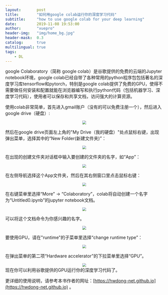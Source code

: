 ```yaml
---
layout:       post
title:        "如何用google colab运行你的深度学习代码"
subtitle:     "how to use google colab for your deep learning"
date:         2019-11-08 19:53:00
author:       "xuepro"
header-img:   "img/home_bg.jpg"
header-mask:  0.3
catalog:      true
multilingual: true
tags:
    - DL
---
```


google Colaboratory（简称 google colab）是谷歌提供的免费的云端的Jupyter notebook环境，google colab已经自带了各种常用的python程序包包括著名的深度学习库tensorflow和pytorch，特别是google colab提供了免费的GPU，使得不需要做任何安装和配置就能在浏览器编写和执行python代码（包括机器学习、深度学习代码），使用者可以保存和共享文档，访问强大的计算资源。

使用colab非常简单，首先进入gmail账户（没有的可以免费注册一个），然后进入google drive（硬盘）:

<div align="center"><img  style="zoom:70%;" src="https://hwdong-net.github.io/imgs/colab_1.png"/></div>

然后在google drive页面左上角的"My Drive（我的硬盘）"处点鼠标右键，出现弹出菜单，选择其中的“New Folder(新建文件夹)”：

<div align="center"><img  style="zoom:70%;" src="https://hwdong-net.github.io/imgs/colab_2.png"/></div>

在出现的创建文件夹对话框中输入要创建的文件夹的名字，如“App”：

<div align="center"><img  style="zoom:70%;" src="https://hwdong-net.github.io/imgs/colab_3.png"/></div>

在左侧导航选择这个App文件夹，然后在其右侧窗口里点击鼠标右键：

<div align="center"><img  style="zoom:70%;" src="https://hwdong-net.github.io/imgs/colab_4.png"/></div>

在右键菜单里选择“More” -> “Colaboratory”，colab将自动创建一个名字为“Untitled0.ipynb”的jupyter notebook文档。
<div align="center"><img  style="zoom:70%;" src="https://hwdong-net.github.io/imgs/colab_5.png"/></div>

可以将这个文档命令为你感兴趣的名字。

<div align="center"><img  style="zoom:70%;" src="https://hwdong-net.github.io/imgs/colab_6.png"/></div>

要使用GPU，请在"runtime"的子菜单里选择“change runtime type”：

<div align="center"><img  style="zoom:70%;" src="https://hwdong-net.github.io/imgs/colab_7.png"/></div>

在弹出菜单的第二项“Hardware accelerator”的下拉菜单里选择“GPU”。

<div align="center"><img  style="zoom:70%;" src="https://hwdong-net.github.io/imgs/colab_8.png"/></div>
现在你可以利用谷歌提供的GPU运行你的深度学习代码了。

更详细的使用说明，请参考本书作者的网址：[https://hwdong-net.github.io](https://hwdong-net.github.io) 。
